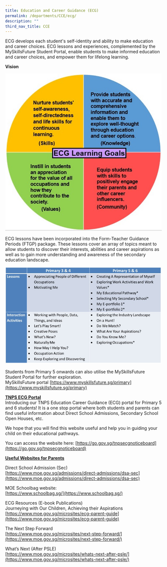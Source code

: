 ```yaml
---
title: Education and Career Guidance (ECG)
permalink: /departments/CCE/ecg/
description: ""
third_nav_title: CCE
---
```

ECG develops each student's self-identity and ability to make education and career choices. ECG lessons and experiences, complemented by the MySkillsFuture Student Portal, enable students to make informed education and career choices, and empower them for lifelong learning.  

**Vision**

![](/images/ECG%20Learning%20Goals.jpeg)

ECG lessons have been incorporated into the Form-Teacher Guidance Periods (FTGP) package. These lessons cover an array of topics meant to allow students to discover their interests, abilities and career aspirations as well as to gain more understanding and awareness of the secondary education landscape.

![](/images/ecgCurriculum.jpeg)

Students from Primary 5 onwards can also utilise the MySkillsFuture Student Portal for further exploration.   
MySkillsFuture portal [https://www.myskillsfuture.sg/primary](https://www.myskillsfuture.sg/primary)

  

**<u>TNPS ECG Portal</u>**     
Introducing our TNPS Education Career Guidance (ECG) portal for Primary 5 and 6 students! It is a one stop portal where both students and parents can find useful information about Direct School Admissions, Secondary School Open Houses, etc. 

We hope that you will find this website useful and help you in guiding your child on their educational pathways.

You can access the website here: [https://go.gov.sg/tnpsecgnoticeboard](https://go.gov.sg/tnpsecgnoticeboard)

  

**<u>Useful Websites for Parents</u>**

Direct School Admission (Sec)   
[https://www.moe.gov.sg/admissions/direct-admissions/dsa-sec](https://www.moe.gov.sg/admissions/direct-admissions/dsa-sec)

  

MOE Schoolbag website:    
[https://www.schoolbag.sg/](https://www.schoolbag.sg/)

  

ECG Resources (E-book Publications)   
Journeying with Our Children, Achieving their Aspirations   
[https://www.moe.gov.sg/microsites/ecg-parent-guide](https://www.moe.gov.sg/microsites/ecg-parent-guide)

  

The Next Step Forward   
[https://www.moe.gov.sg/microsites/next-step-forward/](https://www.moe.gov.sg/microsites/next-step-forward/)

  

What’s Next (After PSLE)   
[https://www.moe.gov.sg/microsites/whats-next-after-psle/](https://www.moe.gov.sg/microsites/whats-next-after-psle/)